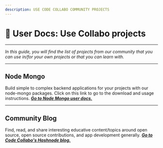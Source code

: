 ```yaml
---
description: USE CODE COLLABO COMMUNITY PROJECTS
---
```


# 🎁 User Docs: Use Collabo projects

***

_In this guide, you will find the list of projects from our community that you can use in/for your own projects or that you can learn with._

***

## Node Mongo

Build simple to complex backend applications for your projects with our node-mongo packages. Click on this link to go to the download and usage instructions. [_**Go to Node Mongo user docs.**_](https://code-collabo.gitbook.io/node-mongo-user/)

***

## Community Blog

Find, read, and share interesting educative content/topics around open source, open source contributions, and app development generally. [_**Go to Code Collabo's Hashnode blog.**_](https://code-collabo.hashnode.dev/)
